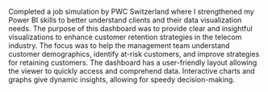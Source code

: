 Completed a job simulation by PWC Switzerland where I strengthened my Power BI skills to better understand clients and their data visualization needs. The purpose of this dashboard was to provide clear and insightful visualizations to enhance customer retention strategies in the telecom industry. The focus was to help the management team understand customer demographics, identify at-risk customers, and improve strategies for retaining customers. The dashboard has a user-friendly layout allowing the viewer to quickly access and comprehend data. Interactive charts and graphs give dynamic insights, allowing for speedy decision-making.
